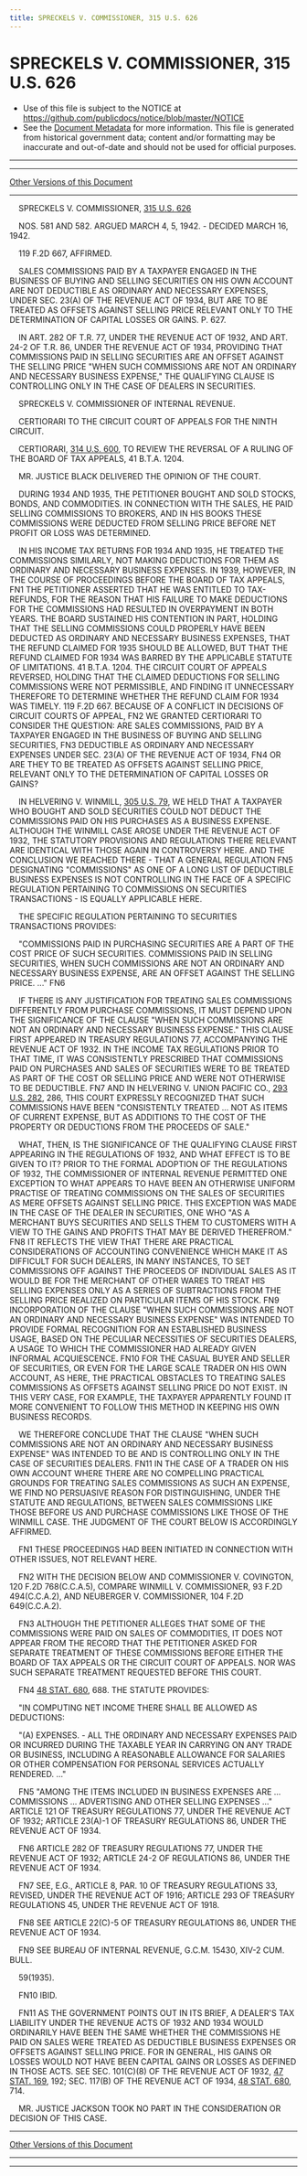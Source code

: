 ```yaml
---
title: SPRECKELS V. COMMISSIONER, 315 U.S. 626
---
```


# SPRECKELS V. COMMISSIONER, 315 U.S. 626

* Use of this file is subject to the NOTICE at https://github.com/publicdocs/notice/blob/master/NOTICE
* See the [Document Metadata](../../../index.md) for more information.
  This file is generated from historical government data; content and/or formatting may be inaccurate and out-of-date and should not be used for official purposes.

----------
----------

[Other Versions of this Document](https://publicdocs.github.io/go/links?ns=uslm-x&ref=%2Fus%2Fcourts%2Fscotus%2FusReporter%2F315%2F626)

----------

    SPRECKELS V. COMMISSIONER, [315 U.S. 626][/us/courts/scotus/usReporter/315/626]

    NOS. 581 AND 582.  ARGUED MARCH 4, 5, 1942.  - DECIDED MARCH 16, 1942.

    119 F.2D 667, AFFIRMED.

    SALES COMMISSIONS PAID BY A TAXPAYER ENGAGED IN THE BUSINESS OF BUYING AND SELLING SECURITIES ON HIS OWN ACCOUNT ARE NOT DEDUCTIBLE AS ORDINARY AND NECESSARY EXPENSES, UNDER SEC. 23(A) OF THE REVENUE ACT OF 1934, BUT ARE TO BE TREATED AS OFFSETS AGAINST SELLING PRICE RELEVANT ONLY TO THE DETERMINATION OF CAPITAL LOSSES OR GAINS.  P. 627.

    IN ART. 282 OF T.R. 77, UNDER THE REVENUE ACT OF 1932, AND ART. 24-2 OF T.R. 86, UNDER THE REVENUE ACT OF 1934, PROVIDING THAT COMMISSIONS PAID IN SELLING SECURITIES ARE AN OFFSET AGAINST THE SELLING PRICE "WHEN SUCH COMMISSIONS ARE NOT AN ORDINARY AND NECESSARY BUSINESS EXPENSE," THE QUALIFYING CLAUSE IS CONTROLLING ONLY IN THE CASE OF DEALERS IN SECURITIES.

    SPRECKELS V. COMMISSIONER OF INTERNAL REVENUE.

    CERTIORARI TO THE CIRCUIT COURT OF APPEALS FOR THE NINTH CIRCUIT.

    CERTIORARI, [314 U.S. 600][/us/courts/scotus/usReporter/314/600], TO REVIEW THE REVERSAL OF A RULING OF THE BOARD OF TAX APPEALS, 41 B.T.A. 1204.

    MR. JUSTICE BLACK DELIVERED THE OPINION OF THE COURT.

    DURING 1934 AND 1935, THE PETITIONER BOUGHT AND SOLD STOCKS, BONDS, AND COMMODITIES.  IN CONNECTION WITH THE SALES, HE PAID SELLING COMMISSIONS TO BROKERS, AND IN HIS BOOKS THESE COMMISSIONS WERE DEDUCTED FROM SELLING PRICE BEFORE NET PROFIT OR LOSS WAS DETERMINED.

    IN HIS INCOME TAX RETURNS FOR 1934 AND 1935, HE TREATED THE COMMISSIONS SIMILARLY, NOT MAKING DEDUCTIONS FOR THEM AS ORDINARY AND NECESSARY BUSINESS EXPENSES.  IN 1939, HOWEVER, IN THE COURSE OF PROCEEDINGS BEFORE THE BOARD OF TAX APPEALS,  FN1  THE PETITIONER ASSERTED THAT HE WAS ENTITLED TO TAX-REFUNDS, FOR THE REASON THAT HIS FAILURE TO MAKE DEDUCTIONS FOR THE COMMISSIONS HAD RESULTED IN OVERPAYMENT IN BOTH YEARS.  THE BOARD SUSTAINED HIS CONTENTION IN PART, HOLDING THAT THE SELLING COMMISSIONS COULD PROPERLY HAVE BEEN DEDUCTED AS ORDINARY AND NECESSARY BUSINESS EXPENSES, THAT THE REFUND CLAIMED FOR 1935 SHOULD BE ALLOWED, BUT THAT THE REFUND CLAIMED FOR 1934 WAS BARRED BY THE APPLICABLE STATUTE OF LIMITATIONS.  41 B.T.A. 1204.  THE CIRCUIT COURT OF APPEALS REVERSED, HOLDING THAT THE CLAIMED DEDUCTIONS FOR SELLING COMMISSIONS WERE NOT PERMISSIBLE, AND FINDING IT UNNECESSARY THEREFORE TO DETERMINE WHETHER THE REFUND CLAIM FOR 1934 WAS TIMELY.  119 F.2D 667.  BECAUSE OF A CONFLICT IN DECISIONS OF CIRCUIT COURTS OF APPEAL, FN2  WE GRANTED CERTIORARI TO CONSIDER THE QUESTION:  ARE SALES COMMISSIONS, PAID BY A TAXPAYER ENGAGED IN THE BUSINESS OF BUYING AND SELLING SECURITIES,  FN3  DEDUCTIBLE AS ORDINARY AND NECESSARY EXPENSES UNDER SEC. 23(A) OF THE REVENUE ACT OF 1934,  FN4  OR ARE THEY TO BE TREATED AS OFFSETS AGAINST SELLING PRICE, RELEVANT ONLY TO THE DETERMINATION OF CAPITAL LOSSES OR GAINS?

    IN HELVERING V. WINMILL, [305 U.S. 79][/us/courts/scotus/usReporter/305/79], WE HELD THAT A TAXPAYER WHO BOUGHT AND SOLD SECURITIES COULD NOT DEDUCT THE COMMISSIONS PAID ON HIS PURCHASES AS A BUSINESS EXPENSE.  ALTHOUGH THE WINMILL CASE AROSE UNDER THE REVENUE ACT OF 1932, THE STATUTORY PROVISIONS AND REGULATIONS THERE RELEVANT ARE IDENTICAL WITH THOSE AGAIN IN CONTROVERSY HERE.  AND THE CONCLUSION WE REACHED THERE - THAT A GENERAL REGULATION  FN5 DESIGNATING "COMMISSIONS" AS ONE OF A LONG LIST OF DEDUCTIBLE BUSINESS EXPENSES IS NOT CONTROLLING IN THE FACE OF A SPECIFIC REGULATION PERTAINING TO COMMISSIONS ON SECURITIES TRANSACTIONS - IS EQUALLY APPLICABLE HERE.

    THE SPECIFIC REGULATION PERTAINING TO SECURITIES TRANSACTIONS PROVIDES:

    "COMMISSIONS PAID IN PURCHASING SECURITIES ARE A PART OF THE COST PRICE OF SUCH SECURITIES.  COMMISSIONS PAID IN SELLING SECURITIES, WHEN SUCH COMMISSIONS ARE NOT AN ORDINARY AND NECESSARY BUSINESS EXPENSE, ARE AN OFFSET AGAINST THE SELLING PRICE.  ..."  FN6

    IF THERE IS ANY JUSTIFICATION FOR TREATING SALES COMMISSIONS DIFFERENTLY FROM PURCHASE COMMISSIONS, IT MUST DEPEND UPON THE SIGNIFICANCE OF THE CLAUSE "WHEN SUCH COMMISSIONS ARE NOT AN ORDINARY AND NECESSARY BUSINESS EXPENSE."  THIS CLAUSE FIRST APPEARED IN TREASURY REGULATIONS 77, ACCOMPANYING THE REVENUE ACT OF 1932.  IN THE INCOME TAX REGULATIONS PRIOR TO THAT TIME, IT WAS CONSISTENTLY PRESCRIBED THAT COMMISSIONS PAID ON PURCHASES AND SALES OF SECURITIES WERE TO BE TREATED AS PART OF THE COST OR SELLING PRICE AND WERE NOT OTHERWISE TO BE DEDUCTIBLE.  FN7  AND IN HELVERING V. UNION PACIFIC CO., [293 U.S. 282][/us/courts/scotus/usReporter/293/282], 286, THIS COURT EXPRESSLY RECOGNIZED THAT SUCH COMMISSIONS HAVE BEEN "CONSISTENTLY TREATED  ...  NOT AS ITEMS OF CURRENT EXPENSE, BUT AS ADDITIONS TO THE COST OF THE PROPERTY OR DEDUCTIONS FROM THE PROCEEDS OF SALE."

    WHAT, THEN, IS THE SIGNIFICANCE OF THE QUALIFYING CLAUSE FIRST APPEARING IN THE REGULATIONS OF 1932, AND WHAT EFFECT IS TO BE GIVEN TO IT?  PRIOR TO THE FORMAL ADOPTION OF THE REGULATIONS OF 1932, THE COMMISSIONER OF INTERNAL REVENUE PERMITTED ONE EXCEPTION TO WHAT APPEARS TO HAVE BEEN AN OTHERWISE UNIFORM PRACTISE OF TREATING COMMISSIONS ON THE SALES OF SECURITIES AS MERE OFFSETS AGAINST SELLING PRICE.  THIS EXCEPTION WAS MADE IN THE CASE OF THE DEALER IN SECURITIES, ONE WHO "AS A MERCHANT BUYS SECURITIES AND SELLS THEM TO CUSTOMERS WITH A VIEW TO THE GAINS AND PROFITS THAT MAY BE DERIVED THEREFROM."  FN8  IT REFLECTS THE VIEW THAT THERE ARE PRACTICAL CONSIDERATIONS OF ACCOUNTING CONVENIENCE WHICH MAKE IT AS DIFFICULT FOR SUCH DEALERS, IN MANY INSTANCES, TO SET COMMISSIONS OFF AGAINST THE PROCEEDS OF INDIVIDUAL SALES AS IT WOULD BE FOR THE MERCHANT OF OTHER WARES TO TREAT HIS SELLING EXPENSES ONLY AS A SERIES OF SUBTRACTIONS FROM THE SELLING PRICE REALIZED ON PARTICULAR ITEMS OF HIS STOCK.  FN9 INCORPORATION OF THE CLAUSE "WHEN SUCH COMMISSIONS ARE NOT AN ORDINARY AND NECESSARY BUSINESS EXPENSE" WAS INTENDED TO PROVIDE FORMAL RECOGNITION FOR AN ESTABLISHED BUSINESS USAGE, BASED ON THE PECULIAR NECESSITIES OF SECURITIES DEALERS, A USAGE TO WHICH THE COMMISSIONER HAD ALREADY GIVEN INFORMAL ACQUIESCENCE.  FN10  FOR THE CASUAL BUYER AND SELLER OF SECURITIES, OR EVEN FOR THE LARGE SCALE TRADER ON HIS OWN ACCOUNT, AS HERE, THE PRACTICAL OBSTACLES TO TREATING SALES COMMISSIONS AS OFFSETS AGAINST SELLING PRICE DO NOT EXIST.  IN THIS VERY CASE, FOR EXAMPLE, THE TAXPAYER APPARENTLY FOUND IT MORE CONVENIENT TO FOLLOW THIS METHOD IN KEEPING HIS OWN BUSINESS RECORDS.

    WE THEREFORE CONCLUDE THAT THE CLAUSE "WHEN SUCH COMMISSIONS ARE NOT AN ORDINARY AND NECESSARY BUSINESS EXPENSE" WAS INTENDED TO BE AND IS CONTROLLING ONLY IN THE CASE OF SECURITIES DEALERS.  FN11  IN THE CASE OF A TRADER ON HIS OWN ACCOUNT WHERE THERE ARE NO COMPELLING PRACTICAL GROUNDS FOR TREATING SALES COMMISSIONS AS SUCH AN EXPENSE, WE FIND NO PERSUASIVE REASON FOR DISTINGUISHING, UNDER THE STATUTE AND REGULATIONS, BETWEEN SALES COMMISSIONS LIKE THOSE BEFORE US AND PURCHASE COMMISSIONS LIKE THOSE OF THE WINMILL CASE.  THE JUDGMENT OF THE COURT BELOW IS ACCORDINGLY AFFIRMED.

    FN1  THESE PROCEEDINGS HAD BEEN INITIATED IN CONNECTION WITH OTHER ISSUES, NOT RELEVANT HERE.

    FN2  WITH THE DECISION BELOW AND COMMISSIONER V. COVINGTON, 120 F.2D 768(C.C.A.5), COMPARE WINMILL V. COMMISSIONER, 93 F.2D 494(C.C.A.2), AND NEUBERGER V. COMMISSIONER, 104 F.2D 649(C.C.A.2).

    FN3  ALTHOUGH THE PETITIONER ALLEGES THAT SOME OF THE COMMISSIONS WERE PAID ON SALES OF COMMODITIES, IT DOES NOT APPEAR FROM THE RECORD THAT THE PETITIONER ASKED FOR SEPARATE TREATMENT OF THESE COMMISSIONS BEFORE EITHER THE BOARD OF TAX APPEALS OR THE CIRCUIT COURT OF APPEALS.  NOR WAS SUCH SEPARATE TREATMENT REQUESTED BEFORE THIS COURT.

    FN4  [48 STAT. 680][/us/stat/48/680], 688.  THE STATUTE PROVIDES:

    "IN COMPUTING NET INCOME THERE SHALL BE ALLOWED AS DEDUCTIONS:

    "(A)  EXPENSES.  - ALL THE ORDINARY AND NECESSARY EXPENSES PAID OR INCURRED DURING THE TAXABLE YEAR IN CARRYING ON ANY TRADE OR BUSINESS, INCLUDING A REASONABLE ALLOWANCE FOR SALARIES OR OTHER COMPENSATION FOR PERSONAL SERVICES ACTUALLY RENDERED.  ..."

    FN5  "AMONG THE ITEMS INCLUDED IN BUSINESS EXPENSES ARE  ... COMMISSIONS  ...  ADVERTISING AND OTHER SELLING EXPENSES  ..."  ARTICLE 121 OF TREASURY REGULATIONS 77, UNDER THE REVENUE ACT OF 1932; ARTICLE 23(A)-1 OF TREASURY REGULATIONS 86, UNDER THE REVENUE ACT OF 1934.

    FN6  ARTICLE 282 OF TREASURY REGULATIONS 77, UNDER THE REVENUE ACT OF 1932; ARTICLE 24-2 OF REGULATIONS 86, UNDER THE REVENUE ACT OF 1934.

    FN7  SEE, E.G., ARTICLE 8, PAR. 10 OF TREASURY REGULATIONS 33, REVISED, UNDER THE REVENUE ACT OF 1916; ARTICLE 293 OF TREASURY REGULATIONS 45, UNDER THE REVENUE ACT OF 1918.

    FN8  SEE ARTICLE 22(C)-5 OF TREASURY REGULATIONS 86, UNDER THE REVENUE ACT OF 1934.

    FN9  SEE BUREAU OF INTERNAL REVENUE, G.C.M. 15430, XIV-2 CUM. BULL.

    59(1935).

    FN10  IBID.

    FN11  AS THE GOVERNMENT POINTS OUT IN ITS BRIEF, A DEALER'S TAX LIABILITY UNDER THE REVENUE ACTS OF 1932 AND 1934 WOULD ORDINARILY HAVE BEEN THE SAME WHETHER THE COMMISSIONS HE PAID ON SALES WERE TREATED AS DEDUCTIBLE BUSINESS EXPENSES OR OFFSETS AGAINST SELLING PRICE.  FOR IN GENERAL, HIS GAINS OR LOSSES WOULD NOT HAVE BEEN CAPITAL GAINS OR LOSSES AS DEFINED IN THOSE ACTS.  SEE SEC. 101(C)(8) OF THE REVENUE ACT OF 1932, [47 STAT. 169][/us/stat/47/169], 192; SEC. 117(B) OF THE REVENUE ACT OF 1934, [48 STAT. 680][/us/stat/48/680], 714.

    MR. JUSTICE JACKSON TOOK NO PART IN THE CONSIDERATION OR DECISION OF THIS CASE.

----------

[Other Versions of this Document](https://publicdocs.github.io/go/links?ns=uslm-x&ref=%2Fus%2Fcourts%2Fscotus%2FusReporter%2F315%2F626)

----------
----------

[/us/courts/scotus/usReporter/315/626]: https://publicdocs.github.io/go/links?ns=uslm-x&ref=%2Fus%2Fcourts%2Fscotus%2FusReporter%2F315%2F626
[/us/courts/scotus/usReporter/314/600]: https://publicdocs.github.io/go/links?ns=uslm-x&ref=%2Fus%2Fcourts%2Fscotus%2FusReporter%2F314%2F600
[/us/courts/scotus/usReporter/305/79]: https://publicdocs.github.io/go/links?ns=uslm-x&ref=%2Fus%2Fcourts%2Fscotus%2FusReporter%2F305%2F79
[/us/courts/scotus/usReporter/293/282]: https://publicdocs.github.io/go/links?ns=uslm-x&ref=%2Fus%2Fcourts%2Fscotus%2FusReporter%2F293%2F282
[/us/stat/48/680]: https://publicdocs.github.io/go/links?ns=uslm&ref=%2Fus%2Fstat%2F48%2F680
[/us/stat/47/169]: https://publicdocs.github.io/go/links?ns=uslm&ref=%2Fus%2Fstat%2F47%2F169
[/us/stat/48/680]: https://publicdocs.github.io/go/links?ns=uslm&ref=%2Fus%2Fstat%2F48%2F680


